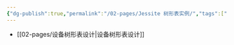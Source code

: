 ```yaml
---
{"dg-publish":true,"permalink":"/02-pages/Jessite 树形表实例/","tags":["personal/blog","program/backend/framework/jeesite"]}
---
```


- [[02-pages/设备树形表设计\|设备树形表设计]]
